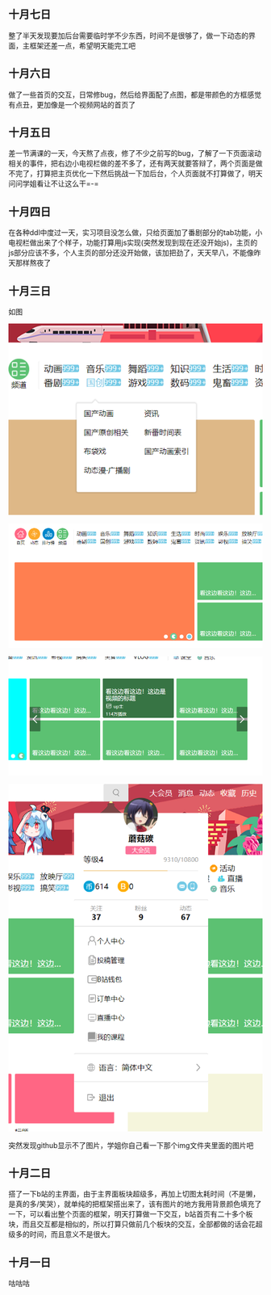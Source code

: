 ## 十月七日

整了半天发现要加后台需要临时学不少东西，时间不是很够了，做一下动态的界面，主框架还差一点，希望明天能完工吧

## 十月六日

做了一些首页的交互，日常修bug，然后给界面配了点图，都是带颜色的方框感觉有点丑，更加像是一个视频网站的首页了

## 十月五日

差一节满课的一天，今天熬了点夜，修了不少之前写的bug，了解了一下页面滚动相关的事件，把右边小电视栏做的差不多了，还有两天就要答辩了，两个页面是做不完了，打算把主页优化一下然后挑战一下加后台，个人页面就不打算做了，明天问问学姐看让不让这么干=-=

## 十月四日

在各种ddl中度过一天，实习项目没怎么做，只给页面加了番剧部分的tab功能，小电视栏做出来了个样子，功能打算用js实现(突然发现到现在还没开始js)，主页的js部分应该不多，个人主页的部分还没开始做，该加把劲了，天天早八，不能像昨天那样熬夜了

## 十月三日

如图

![](.\img\QQ截图20201004025401.png)

![](.\img\QQ截图20201004025422.png)

![](.\img\QQ截图20201004025530.png)

![](.\img\QQ截图20201004025545.png)

突然发现github显示不了图片，学姐你自己看一下那个img文件夹里面的图片吧

## 十月二日

搭了一下b站的主界面，由于主界面板块超级多，再加上切图太耗时间（不是懒，是真的多/笑哭），就单纯的把框架搭出来了，该有图片的地方我用背景颜色填充了一下，可以看出整个页面的框架，明天打算做一下交互，b站首页有二十多个板块，而且交互都是相似的，所以打算只做前几个板块的交互，全部都做的话会花超级多的时间，而且意义不是很大。

## 十月一日

咕咕咕